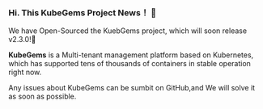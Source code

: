 ### Hi. This KubeGems Project News！ 🎉


We have Open-Sourced the KuebGems project, which will soon release v2.3.0!🎁

**KubeGems** is a Multi-tenant management platform based on Kubernetes, which has supported tens of thousands of containers in stable operation right now.

Any issues about KubeGems can be sumbit on GitHub,and We will solve it as soon as possible.
